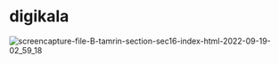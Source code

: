 # digikala
![screencapture-file-B-tamrin-section-sec16-index-html-2022-09-19-02_59_18](https://user-images.githubusercontent.com/95044800/191063102-bcc6df08-ce9c-4d51-8362-ac14cf1e1e07.png)
